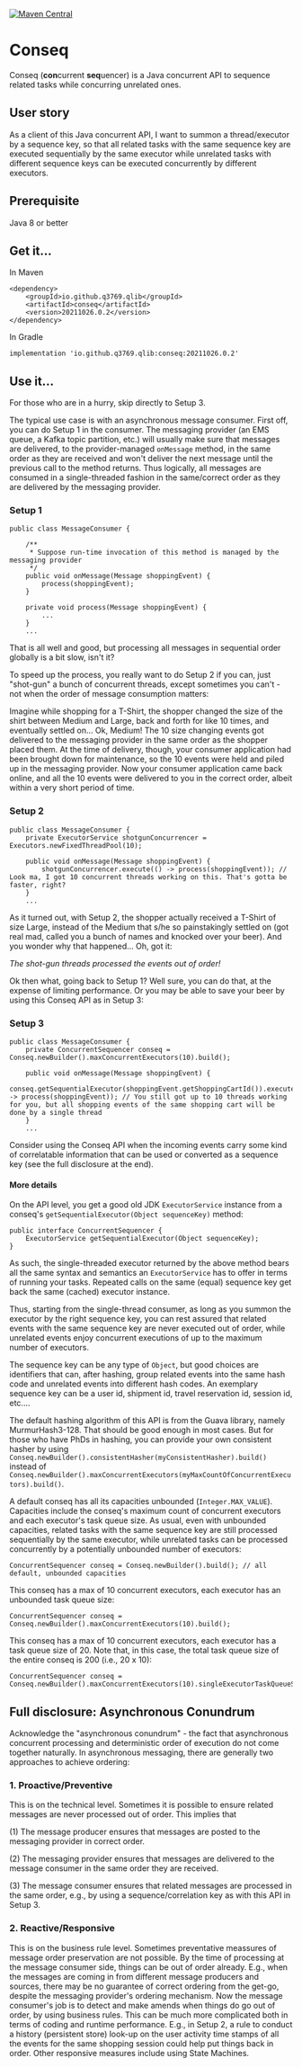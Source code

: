 [![Maven Central](https://img.shields.io/maven-central/v/io.github.q3769.qlib/conseq.svg?label=Maven%20Central)](https://search.maven.org/search?q=g:%22io.github.q3769.qlib%22%20AND%20a:%22conseq%22)
# Conseq

Conseq (**con**current **seq**uencer) is a Java concurrent API to sequence related tasks while concurring unrelated ones.

## User story
As a client of this Java concurrent API, I want to summon a thread/executor by a sequence key, so that all related tasks with the same sequence key are executed sequentially by the same executor while unrelated tasks with different sequence keys can be executed concurrently by different executors.

## Prerequisite
Java 8 or better

## Get it...
In Maven
```
<dependency>
    <groupId>io.github.q3769.qlib</groupId>
    <artifactId>conseq</artifactId>
    <version>20211026.0.2</version>
</dependency>
```
In Gradle
```
implementation 'io.github.q3769.qlib:conseq:20211026.0.2'
```

## Use it...
For those who are in a hurry, skip directly to Setup 3.

The typical use case is with an asynchronous message consumer. First off, you can do Setup 1 in the consumer. The messaging provider (an EMS queue, a Kafka topic partition, etc.) will usually make sure that messages are delivered, to the provider-managed `onMessage` method, in the same order as they are received and won't deliver the next message until the previous call to the method returns. Thus logically, all messages are consumed in a single-threaded fashion in the same/correct order as they are delivered by the messaging provider. 

### Setup 1
```
public class MessageConsumer {

    /**
     * Suppose run-time invocation of this method is managed by the messaging provider
     */
    public void onMessage(Message shoppingEvent) {
        process(shoppingEvent);
    }

    private void process(Message shoppingEvent) {
        ...
    }
    ...
```

That is all well and good, but processing all messages in sequential order globally is a bit slow, isn't it?

To speed up the process, you really want to do Setup 2 if you can, just "shot-gun" a bunch of concurrent threads, except sometimes you can't - not when the order of message consumption matters:

Imagine while shopping for a T-Shirt, the shopper changed the size of the shirt between Medium and Large, back and forth for like 10 times, and eventually settled on... Ok, Medium! The 10 size changing events got delivered to the messaging provider in the same order as the shopper placed them. At the time of delivery, though, your consumer application had been brought down for maintenance, so the 10 events were held and piled up in the messaging provider. Now your consumer application came back online, and all the 10 events were delivered to you in the correct order, albeit within a very short period of time. 

### Setup 2
```
public class MessageConsumer {
    private ExecutorService shotgunConcurrencer = Executors.newFixedThreadPool(10);
    
    public void onMessage(Message shoppingEvent) {
        shotgunConcurrencer.execute(() -> process(shoppingEvent)); // Look ma, I got 10 concurrent threads working on this. That's gotta be faster, right?
    }    
    ...
```
As it turned out, with Setup 2, the shopper actually received a T-Shirt of size Large, instead of the Medium that s/he so painstakingly settled on (got real mad, called you a bunch of names and knocked over your beer). And you wonder why that happened... Oh, got it: 

*The shot-gun threads processed the events out of order!*

Ok then what, going back to Setup 1? Well sure, you can do that, at the expense of limiting performance. Or you may be able to save your beer by using this Conseq API as in Setup 3:

### Setup 3
```
public class MessageConsumer {
    private ConcurrentSequencer conseq = Conseq.newBuilder().maxConcurrentExecutors(10).build();
    
    public void onMessage(Message shoppingEvent) {
        conseq.getSequentialExecutor(shoppingEvent.getShoppingCartId()).execute(() -> process(shoppingEvent)); // You still got up to 10 threads working for you, but all shopping events of the same shopping cart will be done by a single thread
    }
    ...
```

Consider using the Conseq API when the incoming events carry some kind of correlatable information that can be used or converted as a sequence key (see the full disclosure at the end).

#### More details

On the API level, you get a good old JDK `ExecutorService` instance from a conseq's `getSequentialExecutor(Object sequenceKey)` method:
```
public interface ConcurrentSequencer {
    ExecutorService getSequentialExecutor(Object sequenceKey);
}
```
As such, the single-threaded executor returned by the above method bears all the same syntax and semantics an `ExecutorService` has to offer in terms of running your tasks. Repeated calls on the same (equal) sequence key get back the same (cached) executor instance. 

Thus, starting from the single-thread consumer, as long as you summon the executor by the right sequence key, you can rest assured that related events with the same sequence key are never executed out of order, while unrelated events enjoy concurrent executions of up to the maximum number of executors.

The sequence key can be any type of `Object`, but good choices are identifiers that can, after hashing, group related events into the same hash code and unrelated events into different hash codes. An exemplary sequence key can be a user id, shipment id, travel reservation id, session id, etc.... 

The default hashing algorithm of this API is from the Guava library, namely MurmurHash3-128. That should be good enough in most cases. But for those who have PhDs in hashing, you can provide your own consistent hasher by using `Conseq.newBuilder().consistentHasher(myConsistentHasher).build()` instead of `Conseq.newBuilder().maxConcurrentExecutors(myMaxCountOfConcurrentExecutors).build()`.

A default conseq has all its capacities unbounded (`Integer.MAX_VALUE`). Capacities include the conseq's maximum count of concurrent executors and each executor's task queue size. As usual, even with unbounded capacities, related tasks with the same sequence key are still processed sequentially by the same executor, while unrelated tasks can be processed concurrently by a potentially unbounded number of executors:
```
ConcurrentSequencer conseq = Conseq.newBuilder().build(); // all default, unbounded capacities
```

This conseq has a max of 10 concurrent executors, each executor has an unbounded task queue size:
```
ConcurrentSequencer conseq = Conseq.newBuilder().maxConcurrentExecutors(10).build();
```

This conseq has a max of 10 concurrent executors, each executor has a task queue size of 20. Note that, in this case, the total task queue size of the entire conseq is 200 (i.e., 20 x 10):
```
ConcurrentSequencer conseq = Conseq.newBuilder().maxConcurrentExecutors(10).singleExecutorTaskQueueSize(20).build();
```

## Full disclosure: Asynchronous Conundrum

Acknowledge the "asynchronous conundrum" - the fact that asynchronous concurrent processing and deterministic order of execution do not come together naturally. In asynchronous messaging, there are generally two approaches to achieve ordering:

### 1. Proactive/Preventive

This is on the technical level. Sometimes it is possible to ensure related messages are never processed out of order. This implies that

(1) The message producer ensures that messages are posted to the messaging provider in correct order.
   
(2) The messaging provider ensures that messages are delivered to the message consumer in the same order they are received.
    
(3) The message consumer ensures that related messages are processed in the same order, e.g., by using a sequence/correlation key as with this API in Setup 3. 

### 2. Reactive/Responsive
    
This is on the business rule level. Sometimes preventative meassures of message order preservation are not possible. By the time of processing at the message consumer side, things can be out of order already. E.g., when the messages are coming in from different message producers and sources, there may be no guarantee of correct ordering from the get-go, despite the messaging provider's ordering mechanism. Now the message consumer's job is to detect and make amends when things do go out of order, by using business rules. This can be much more complicated both in terms of coding and runtime performance. E.g., in Setup 2, a rule to conduct a history (persistent store) look-up on the user activity time stamps of all the events for the same shopping session could help put things back in order. Other responsive measures include using State Machines.
